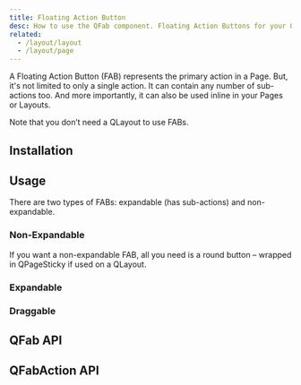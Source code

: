 ```yaml
---
title: Floating Action Button
desc: How to use the QFab component. Floating Action Buttons for your Quasar app.
related:
  - /layout/layout
  - /layout/page
---
```


A Floating Action Button (FAB) represents the primary action in a Page. But, it's not limited to only a single action. It can contain any number of sub-actions too. And more importantly, it can also be used inline in your Pages or Layouts.

Note that you don’t need a QLayout to use FABs.

## Installation
<doc-installation :components="['QFab', 'QFabAction']" />

## Usage
There are two types of FABs: expandable (has sub-actions) and non-expandable.

### Non-Expandable
If you want a non-expandable FAB, all you need is a round button – wrapped in QPageSticky if used on a QLayout.

<doc-example title="Basic" file="QFab/NonExpandable" />

### Expandable

<doc-example title="Expandable" file="QFab/Expandable" />

<doc-example title="With QPageSticky" file="QFab/PageSticky" />

### Draggable

<doc-example title="Draggable" file="QFab/Draggable" />

## QFab API
<doc-api file="QFab" />

## QFabAction API
<doc-api file="QFabAction" />
